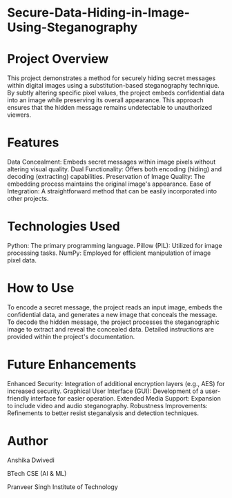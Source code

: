 # Secure-Data-Hiding-in-Image-Using-Steganography

# Project Overview
This project demonstrates a method for securely hiding secret messages within digital images using a substitution-based steganography technique. By subtly altering specific pixel values, the project embeds confidential data into an image while preserving its overall appearance. This approach ensures that the hidden message remains undetectable to unauthorized viewers.

# Features
Data Concealment: Embeds secret messages within image pixels without altering visual quality.
Dual Functionality: Offers both encoding (hiding) and decoding (extracting) capabilities.
Preservation of Image Quality: The embedding process maintains the original image's appearance.
Ease of Integration: A straightforward method that can be easily incorporated into other projects.

# Technologies Used
Python: The primary programming language.
Pillow (PIL): Utilized for image processing tasks.
NumPy: Employed for efficient manipulation of image pixel data.

# How to Use
To encode a secret message, the project reads an input image, embeds the confidential data, and generates a new image that conceals the message. To decode the hidden message, the project processes the steganographic image to extract and reveal the concealed data. Detailed instructions are provided within the project's documentation.

# Future Enhancements
Enhanced Security: Integration of additional encryption layers (e.g., AES) for increased security.
Graphical User Interface (GUI): Development of a user-friendly interface for easier operation.
Extended Media Support: Expansion to include video and audio steganography.
Robustness Improvements: Refinements to better resist steganalysis and detection techniques.


# Author
Anshika Dwivedi

BTech CSE (AI & ML)

Pranveer Singh Institute of Technology

